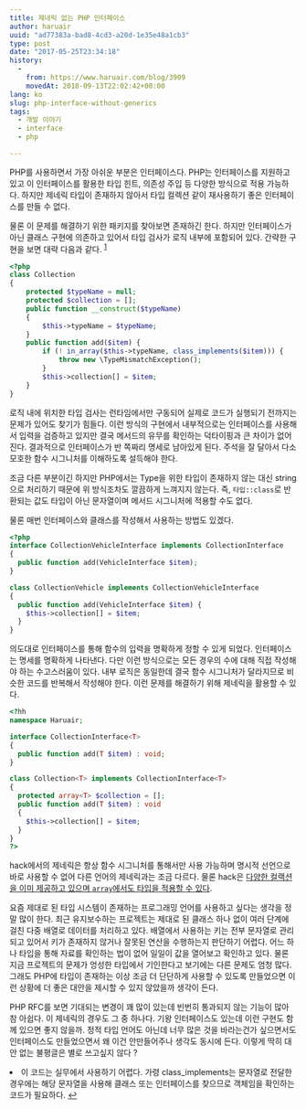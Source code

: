 ```yaml
---
title: 제네릭 없는 PHP 인터페이스
author: haruair
uuid: "ad77383a-bad8-4cd3-a20d-1e35e48a1cb3"
type: post
date: "2017-05-25T23:34:18"
history:
  - 
    from: https://www.haruair.com/blog/3909
    movedAt: 2018-09-13T22:02:42+00:00
lang: ko
slug: php-interface-without-generics
tags:
  - 개발 이야기
  - interface
  - php

---
```

PHP를 사용하면서 가장 아쉬운 부분은 인터페이스다. PHP는 인터페이스를 지원하고 있고 이 인터페이스를 활용한 타입 힌트, 의존성 주입 등 다양한 방식으로 적용 가능하다. 하지만 제네릭 타입이 존재하지 않아서 타입 컬렉션 같이 재사용하기 좋은 인터페이스를 만들 수 없다.

물론 이 문제를 해결하기 위한 패키지를 찾아보면 존재하긴 한다. 하지만 인터페이스가 아닌 클래스 구현에 의존하고 있어서 타입 검사가 로직 내부에 포함되어 있다. 간략한 구현을 보면 대략 다음과 같다. <sup id="fnref-3909-1"><a href="#fn-3909-1" class="jetpack-footnote">1</a></sup>

```php
<?php
class Collection
{
    protected $typeName = null;
    protected $collection = [];
    public function __construct($typeName)
    {
        $this->typeName = $typeName;
    }
    public function add($item) {
        if (! in_array($this->typeName, class_implements($item))) {
            throw new \TypeMismatchException();
        }
        $this->collection[] = $item;
    }
}
```

로직 내에 위치한 타입 검사는 런타임에서만 구동되어 실제로 코드가 실행되기 전까지는 문제가 있어도 찾기가 힘들다. 이런 방식의 구현에서 내부적으로는 인터페이스를 사용해서 입력을 검증하고 있지만 결국 메서드의 유무를 확인하는 덕타이핑과 큰 차이가 없어진다. 결과적으로 인터페이스가 반 쪽짜리 명세로 남아있게 된다. 주석을 잘 달아서 다소 모호한 함수 시그니처를 이해하도록 설득해야 한다.

조금 다른 부분이긴 하지만 PHP에서는 Type을 위한 타입이 존재하지 않는 대신 string으로 처리하기 때문에 위 방식조차도 깔끔하게 느껴지지 않는다. 즉, `타입::class`로 반환되는 값도 타입이 아닌 문자열이며 메서드 시그니처에 적용할 수도 없다.

물론 매번 인터페이스와 클래스를 작성해서 사용하는 방법도 있겠다.

```php
<?php
interface CollectionVehicleInterface implements CollectionInterface
{
  public function add(VehicleInterface $item);
}

class CollectionVehicle implements CollectionVehicleInterface
{
  public function add(VehicleInterface $item) {
    $this->collection[] = $item;
  }
}
```

의도대로 인터페이스를 통해 함수의 입력을 명확하게 정할 수 있게 되었다. 인터페이스는 명세를 명확하게 나타낸다. 다만 이런 방식으로는 모든 경우의 수에 대해 직접 작성해야 하는 수고스러움이 있다. 내부 로직은 동일한데 결국 함수 시그니처가 달라지므로 비슷한 코드를 반복해서 작성해야 한다. 이런 문제를 해결하기 위해 제네릭을 활용할 수 있다.

```php
<?hh
namespace Haruair;

interface CollectionInterface<T>
{
  public function add(T $item) : void;
}

class Collection<T> implements CollectionInterface<T>
{
  protected array<T> $collection = [];
  public function add(T $item) : void
  {
    $this->collection[] = $item;
  }
}
?>
```

hack에서의 제네릭은 항상 함수 시그니처를 통해서만 사용 가능하며 명시적 선언으로 바로 사용할 수 없어 다른 언어의 제네릭과는 조금 다르다. 물론 hack은 [다양한 컬랙션을 이미 제공하고 있으며 `array`에서도 타입을 적용할 수 있다][1].

요즘 제대로 된 타입 시스템이 존재하는 프로그래밍 언어를 사용하고 싶다는 생각을 정말 많이 한다. 최근 유지보수하는 프로젝트는 제대로 된 클래스 하나 없이 여러 단계에 걸친 다중 배열로 데이터를 처리하고 있다. 배열에서 사용하는 키는 전부 문자열로 관리되고 있어서 키가 존재하지 않거나 잘못된 연산을 수행하는지 판단하기 어렵다. 어느 하나 타입을 통해 자료를 확인하는 법이 없어 일일이 값을 열어보고 확인하고 있다. 물론 지금 프로젝트의 문제가 엉성한 타입에서 기인한다고 보기에는 다른 문제도 엄청 많다. 그래도 PHP에 타입이 존재하는 이상 조금 더 단단하게 사용할 수 있도록 만들었으면 이런 상황에 더 좋은 대안을 제시할 수 있지 않았을까 생각이 든다.

PHP RFC를 보면 기대되는 변경이 꽤 많이 있는데 빈번히 통과되지 않는 기능이 많아 참 아쉽다. 이 제네릭의 경우도 그 중 하나다. 기왕 인터페이스도 있는데 이런 구현도 함께 있으면 좋지 않을까. 정적 타입 언어도 아닌데 너무 많은 것을 바라는건가 싶으면서도 인터페이스도 만들었으면서 왜 이건 안만들어주나 생각도 동시에 든다. 이렇게 딱히 대안 없는 불평글은 별로 쓰고싶지 않다 ?

<li id="fn-3909-1">
  이 코드는 실무에서 사용하기 어렵다. 가령 class_implements는 문자열로 전달한 경우에는 해당 문자열을 사용해 클래스 또는 인터페이스를 찾으므로 객체임을 확인하는 코드가 필요하다.&#160;<a href="#fnref-3909-1">&#8617;</a> </fn></footnotes>

 [1]: https://docs.hhvm.com/hack/collections/introduction